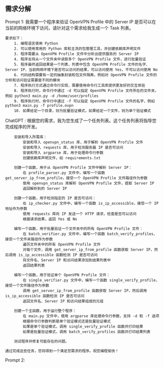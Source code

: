 ## 需求分解
Prompt 1:
    我需要一个程序来验证 OpenVPN Profile 中的 Server IP 是否可以在当前的网络环境下访问，请针对这个需求给我生成一个 Task 列表。

    要求如下：
        1. 编程语言使用 Python
        2. 可以使用常用的 Python 库和主流的包管理工具，并创建依赖库声明文件
        3. 程序需要从 OpenVPN Profile 文件中分析出提供服务的 Server IP
        4. 程序支持从一个文件夹中读取多个 OpenVPN Profile 文件，进行批量验证
        5. 程序最终返回结果是一个列表，列表中包含 OpenVPN Profile 文件的名字、Server IP、当前网络环境下是否可以访问的结果，可以访问使用 Yes，不可以访问使用 No
        6. 代码结构需要有一定的抽象封装和包文件隔离，例如对 OpenVPN Profile 文件的分析和访问验证需要是不同的模块
        7. 程序执行方式通过命令行实现，需要使用命令行工具库提供更友好的交互体验
        8. 程序执行时，命令行中通过 -d 可以指定 OpenVPN Profile 文件所在的文件夹，例如 python3 main.py -d /home/user/profiles
        9. 程序执行时，命令行中通过 -f 可以指定 OpenVPN Profile 文件的名字，例如 python3 main.py -f profile.ovpn
        10. 如果给定一个目录，则为批量验证模式，如果给定一个文件，则为单个验证模式
ChatGPT :
    根据您的需求，我为您生成了一个任务列表。这个任务列表将指导您完成程序的开发。
    
        安装和导入所需库：
            安装和导入 openvpn_status 库，用于解析 OpenVPN Profile 文件
            安装和导入 requests 库，用于检测服务器 IP 是否可访问
            安装和导入 argparse 库，用于处理命令行参数
            创建依赖库声明文件，如 requirements.txt
    
        创建一个函数，用于从 OpenVPN Profile 文件中解析 Server IP：
            在 profile_parser.py 文件中，编写一个函数 get_server_ip_from_profile，接受一个 OpenVPN Profile 文件路径作为参数
            使用 openvpn_status 库解析 OpenVPN Profile 文件，提取 Server IP
            返回解析到的 Server IP
    
        创建一个函数，用于检测指定的 IP 是否可访问：
            在 ip_checker.py 文件中，编写一个函数 is_ip_accessible，接受一个 IP 地址作为参数
            使用 requests 库向 IP 发送一个 HTTP 请求，检查是否可以访问
            根据请求结果，返回 Yes 或 No
    
        编写一个函数，用于批量验证一个文件夹中的所有 OpenVPN Profile 文件：
            在 batch_verifier.py 文件中，编写一个函数 batch_verify_profiles，接受一个文件夹路径作为参数
            遍历文件夹中的所有 OpenVPN Profile 文件
            对每个文件，调用 get_server_ip_from_profile 函数获取 Server IP，然后调用 is_ip_accessible 函数检测 IP 是否可访问
            将文件名、Server IP 和访问结果添加到结果列表中
            返回结果列表
    
        编写一个函数，用于验证单个 OpenVPN Profile 文件：
            在 single_verifier.py 文件中，编写一个函数 single_verify_profile，接受一个文件路径作为参数
            调用 get_server_ip_from_profile 函数获取 Server IP，然后调用 is_ip_accessible 函数检测 IP 是否可访问
            返回文件名、Server IP 和访问结果组成的元组
    
        创建一个主函数，用于运行整个程序：
            在 main.py 文件中，使用 argparse 库处理命令行参数，支持 -d 和 -f 选项
            根据命令行参数判断是单个验证模式还是批量验证模式
            如果是单个验证模式，调用 single_verify_profile 函数并打印结果
            如果是批量验证模式，调用 batch_verify_profiles 函数并打印结果列表
    
        测试程序并修复可能存在的问题。
    
    通过完成这些任务，您将得到一个满足您需求的程序。祝您编程愉快！

Prompt 2:
    
